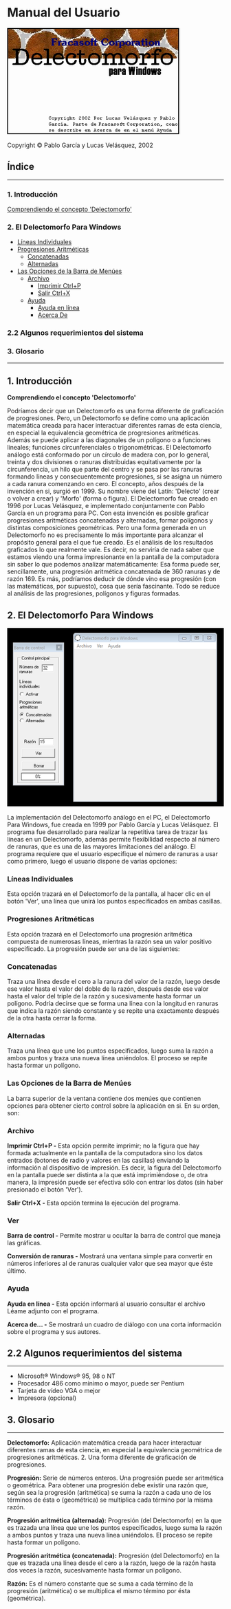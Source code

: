 # Manual del Usuario

![Delectomorfo para Windows](delectowin.png)

Copyright © Pablo García y Lucas Velásquez, 2002
## Índice
---
### 1. Introducción
[Comprendiendo el concepto 'Delectomorfo'](#Conc)

### 2. El Delectomorfo Para Windows
- [Líneas Individuales](#Lines)
- [](#Prog)[Progresiones Aritméticas](#Prog)
    - [Concatenadas](#Concat)
    - [Alternadas](#Alter)
- [Las Opciones de la Barra de Menúes](#Barra)
    - [Archivo](#File)
        - [Imprimir Ctrl+P](#Print)
        - [Salir Ctrl+X](#Salir)
    - [Ayuda](#Help)
        - [Ayuda en línea](#Onhelp)
        - [Acerca De](#About)

### 2.2 Algunos requerimientos del sistema

### 3. Glosario

---
## 1. Introducción

**Comprendiendo el concepto 'Delectomorfo'**

Podríamos decir que un Delectomorfo es una forma diferente de graficación de progresiones. Pero, un Delectomorfo se define como una aplicación matemática creada para hacer interactuar diferentes ramas de esta ciencia, en especial la equivalencia geométrica de progresiones aritméticas. Además se puede aplicar a las diagonales de un polígono o a funciones lineales; funciones circunferenciales o trigonométricas. El Delectomorfo análogo está conformado por un círculo de madera con, por lo general, treinta y dos divisiones o ranuras distribuidas equitativamente por la circunferencia, un hilo que parte del centro y se pasa por las ranuras formando líneas y consecuentemente progresiones, si se asigna un número a cada ranura comenzando en cero. El concepto, años después de la invención en si, surgió en 1999. Su nombre viene del Latín: 'Delecto' (crear o volver a crear) y 'Morfo' (forma o figura). El Delectomorfo fue creado en 1996 por Lucas Velásquez, e implementado conjuntamente con Pablo García en un programa para PC. Con esta invención es posible graficar progresiones aritméticas concatenadas y alternadas, formar polígonos y distintas composiciones geométricas. Pero una forma generada en un Delectomorfo no es precisamente lo más importante para alcanzar el propósito general para el que fue creado. Es el análisis de los resultados graficados lo que realmente vale. Es decir, no serviría de nada saber que estamos viendo una forma impresionante en la pantalla de la computadora sin saber lo que podemos analizar matemáticamente: Esa forma puede ser, sencillamente, una progresión aritmética concatenada de 360 ranuras y de razón 169. Es más, podríamos deducir de dónde vino esa progresión (con las matemáticas, por supuesto), cosa que sería fascinante. Todo se reduce al análisis de las progresiones, polígonos y figuras formadas.

## 2. El Delectomorfo Para Windows

![Delectomorfo para Windows](delectowin.gif)

La implementación del Delectomorfo análogo en el PC, el Delectomorfo Para Windows, fue creada en 1999 por Pablo García y Lucas Velásquez. El programa fue desarrollado para realizar la repetitiva tarea de trazar las líneas en un Delectomorfo, además permite flexibilidad respecto al número de ranuras, que es una de las mayores limitaciones del análogo. El programa requiere que el usuario especifique el número de ranuras a usar como primero, luego el usuario dispone de varias opciones:

### Líneas Individuales

Esta opción trazará en el Delectomorfo de la pantalla, al hacer clic en el botón 'Ver', una línea que unirá los puntos especificados en ambas casillas.

### Progresiones Aritméticas

Esta opción trazará en el Delectomorfo una progresión aritmética compuesta de numerosas líneas, mientras la razón sea un valor positivo especificado. La progresión puede ser una de las siguientes:

### Concatenadas

Traza una línea desde el cero a la ranura del valor de la razón, luego desde ese valor hasta el valor del doble de la razón, después desde ese valor hasta el valor del triple de la razón y sucesivamente hasta formar un polígono. Podría decirse que se forma una línea con la longitud en ranuras que indica la razón siendo constante y se repite una exactamente después de la otra hasta cerrar la forma.

### Alternadas

Traza una línea que une los puntos especificados, luego suma la razón a ambos puntos y traza una nueva línea uniéndolos. El proceso se repite hasta formar un polígono.

### Las Opciones de la Barra de Menúes

La barra superior de la ventana contiene dos menúes que contienen opciones para obtener cierto control sobre la aplicación en si. En su orden, son:

### Archivo
**Imprimir Ctrl+P -** Esta opción permite imprimir; no la figura que hay formada actualmente en la pantalla de la computadora sino los datos entrados (botones de radio y valores en las casillas) enviando la información al dispositivo de impresión. Es decir, la figura del Delectomorfo en la pantalla puede ser distinta a la que está imprimiéndose o, de otra manera, la impresión puede ser efectiva sólo con entrar los datos (sin haber presionado el botón 'Ver').

**Salir Ctrl+X -** Esta opción termina la ejecución del programa.

### Ver

**Barra de control -** Permite mostrar u ocultar la barra de control que maneja las gráficas.

**Conversión de ranuras -** Mostrará una ventana simple para convertir en números inferiores al de ranuras cualquier valor que sea mayor que éste último.

### Ayuda

**Ayuda en línea -** Esta opción informará al usuario consultar el archivo Léame adjunto con el programa.

**Acerca de... -** Se mostrará un cuadro de diálogo con una corta información sobre el programa y sus autores.

[](#h.63bq9gdz8eaw)

## 2.2 Algunos requerimientos del sistema

-------------------------

- Microsoft® Windows® 95, 98 o NT
- Procesador 486 como mínimo o mayor, puede ser Pentium
- Tarjeta de vídeo VGA o mejor
- Impresora (opcional)

## 3. Glosario

---------------------------

**Delectomorfo:** Aplicación matemática creada para hacer interactuar diferentes ramas de esta ciencia, en especial la equivalencia geométrica de progresiones aritméticas. 2. Una forma diferente de graficación de progresiones.

**Progresión:** Serie de números enteros. Una progresión puede ser aritmética o geométrica. Para obtener una progresión debe existir una razón que, según sea la progresión (aritmética) se suma la razón a cada uno de los términos de ésta o (geométrica) se multiplica cada término por la misma razón.

**Progresión aritmética (alternada):** Progresión (del Delectomorfo) en la que es trazada una línea que une los puntos especificados, luego suma la razón a ambos puntos y traza una nueva línea uniéndolos. El proceso se repite hasta formar un polígono.

**Progresión aritmética (concatenada):** Progresión (del Delectomorfo) en la que es trazada una línea desde el cero a la razón, luego de la razón hasta dos veces la razón, sucesivamente hasta formar un polígono.

**Razón:** Es el número constante que se suma a cada término de la progresión (aritmética) o se multiplica el mismo término por ésta (geométrica).
